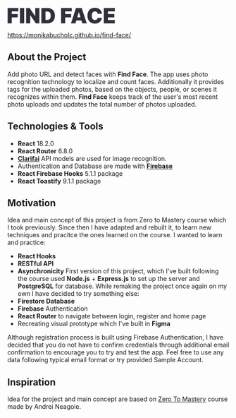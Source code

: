 <a href='https://monikabucholc.github.io/find-face/'><img src='https://github.com/monikabucholc/find-face/blob/main/src/img/logo.svg' height="36"/></a>

<a href='https://monikabucholc.github.io/find-face/'>https://monikabucholc.github.io/find-face/</a>

## About the Project ##

Add photo URL and detect faces with **Find Face**. The app uses photo recognition technology to localize and count faces. Additionally it provides tags for the uploaded photos, based on the objects, people, or scenes it recognizes within them. **Find Face** keeps track of the user's most recent photo uploads and updates the total number of photos uploaded. 


## Technologies & Tools ##

* **React** 18.2.0
* **React Router** 6.8.0
* **<a href='https://www.clarifai.com/'>Clarifai</a>** API models are used for image recognition.
* Authentication and Database are made with **<a href='https://firebase.google.com/'>Firebase</a>**
* **React Firebase Hooks** 5.1.1 package 
* **React Toastify** 9.1.1 package

## Motivation ##
Idea and main concept of this project is from Zero to Mastery course which I took previously. Since then I have adapted and rebuilt it, to learn new techniques and pracitce the ones learned on the course. I wanted to learn and practice:
* **React Hooks**
* **RESTful API**
* **Asynchronicity** 
First version of this project, which I've built following the course used **Node.js** + **Express.js** to set up the server and **PostgreSQL** for database. While remaking the project once again on my own I have decided to try something else:
* **Firestore Database**
* **Firebase** Authentication
* **React Router** to navigate between login, register and home page
* Recreating visual prototype which I've built in **Figma**

Although registration process is built using Firebase Authentication, I have decided that you do not have to confirm credentials through additional email confirmation to encourage you to try and test the app. Feel free to use any data following typical email format or try provided Sample Account.

## Inspiration ##
Idea for the project and main concept are based on <a href='https://www.udemy.com/course/the-complete-web-developer-zero-to-mastery/'>Zero To Mastery</a> course made by Andrei Neagoie.  
